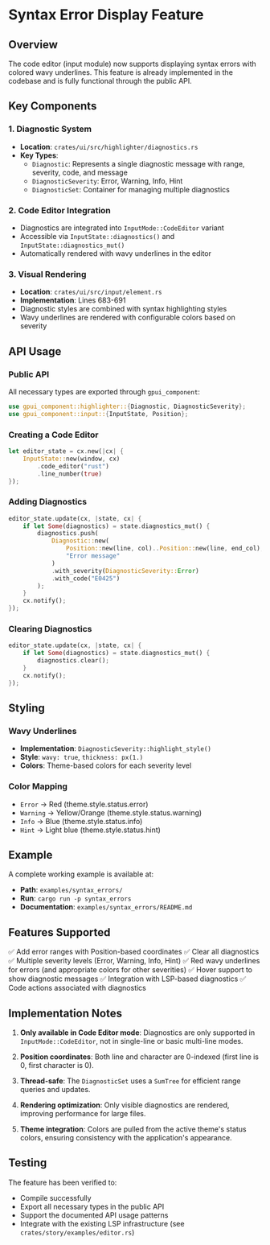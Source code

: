 # Syntax Error Display Feature

## Overview

The code editor (input module) now supports displaying syntax errors with colored wavy underlines. This feature is already implemented in the codebase and is fully functional through the public API.

## Key Components

### 1. Diagnostic System
- **Location**: `crates/ui/src/highlighter/diagnostics.rs`
- **Key Types**:
  - `Diagnostic`: Represents a single diagnostic message with range, severity, code, and message
  - `DiagnosticSeverity`: Error, Warning, Info, Hint
  - `DiagnosticSet`: Container for managing multiple diagnostics

### 2. Code Editor Integration
- Diagnostics are integrated into `InputMode::CodeEditor` variant
- Accessible via `InputState::diagnostics()` and `InputState::diagnostics_mut()`
- Automatically rendered with wavy underlines in the editor

### 3. Visual Rendering
- **Location**: `crates/ui/src/input/element.rs`
- **Implementation**: Lines 683-691
- Diagnostic styles are combined with syntax highlighting styles
- Wavy underlines are rendered with configurable colors based on severity

## API Usage

### Public API

All necessary types are exported through `gpui_component`:

```rust
use gpui_component::highlighter::{Diagnostic, DiagnosticSeverity};
use gpui_component::input::{InputState, Position};
```

### Creating a Code Editor

```rust
let editor_state = cx.new(|cx| {
    InputState::new(window, cx)
        .code_editor("rust")
        .line_number(true)
});
```

### Adding Diagnostics

```rust
editor_state.update(cx, |state, cx| {
    if let Some(diagnostics) = state.diagnostics_mut() {
        diagnostics.push(
            Diagnostic::new(
                Position::new(line, col)..Position::new(line, end_col),
                "Error message"
            )
            .with_severity(DiagnosticSeverity::Error)
            .with_code("E0425")
        );
    }
    cx.notify();
});
```

### Clearing Diagnostics

```rust
editor_state.update(cx, |state, cx| {
    if let Some(diagnostics) = state.diagnostics_mut() {
        diagnostics.clear();
    }
    cx.notify();
});
```

## Styling

### Wavy Underlines
- **Implementation**: `DiagnosticSeverity::highlight_style()`
- **Style**: `wavy: true`, `thickness: px(1.)`
- **Colors**: Theme-based colors for each severity level

### Color Mapping
- `Error` → Red (theme.style.status.error)
- `Warning` → Yellow/Orange (theme.style.status.warning)
- `Info` → Blue (theme.style.status.info)
- `Hint` → Light blue (theme.style.status.hint)

## Example

A complete working example is available at:
- **Path**: `examples/syntax_errors/`
- **Run**: `cargo run -p syntax_errors`
- **Documentation**: `examples/syntax_errors/README.md`

## Features Supported

✅ Add error ranges with Position-based coordinates
✅ Clear all diagnostics
✅ Multiple severity levels (Error, Warning, Info, Hint)
✅ Red wavy underlines for errors (and appropriate colors for other severities)
✅ Hover support to show diagnostic messages
✅ Integration with LSP-based diagnostics
✅ Code actions associated with diagnostics

## Implementation Notes

1. **Only available in Code Editor mode**: Diagnostics are only supported in `InputMode::CodeEditor`, not in single-line or basic multi-line modes.

2. **Position coordinates**: Both line and character are 0-indexed (first line is 0, first character is 0).

3. **Thread-safe**: The `DiagnosticSet` uses a `SumTree` for efficient range queries and updates.

4. **Rendering optimization**: Only visible diagnostics are rendered, improving performance for large files.

5. **Theme integration**: Colors are pulled from the active theme's status colors, ensuring consistency with the application's appearance.

## Testing

The feature has been verified to:
- Compile successfully
- Export all necessary types in the public API
- Support the documented API usage patterns
- Integrate with the existing LSP infrastructure (see `crates/story/examples/editor.rs`)
